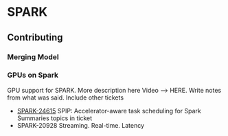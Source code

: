 # SPARK

## Contributing

<!--What the common contributing model is, give overview of JIRA -->

### Merging Model

<!--Discuss SPARK and ARROW's merging model. Refer to script that is being used-->

### GPUs on Spark

GPU support for SPARK. More description here
Video --> HERE. Write notes from what was said. Include other tickets

- [SPARK-24615](https://issues.apache.org/jira/browse/SPARK-24615) SPIP: Accelerator-aware task scheduling for Spark
    Summaries topics in ticket
- SPARK-20928 Streaming. Real-time. Latency


